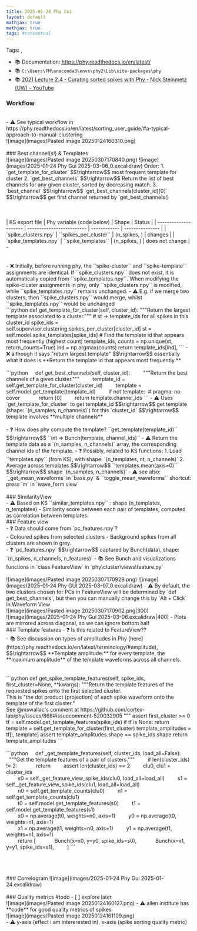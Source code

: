 ```yaml
---
title: 2025-01-24 Phy Gui
layout: default 
mathjax: true
mathjax: true
tags: #conceptual
---
```

Tags:  ,  
- 📚 Documentation: https://phy.readthedocs.io/en/latest/
- 📚 `C:\Users\FM\anaconda3\envs\phy2\Lib\site-packages\phy`
- 📚 [2021 Lecture 2.4 - Curating sorted spikes with Phy - Nick Steinmetz (UW) - YouTube](https://www.youtube.com/watch?v=czdwIr-v5Yc)
###  Workflow
<br>
- ⚠️ See typical workflow in https://phy.readthedocs.io/en/latest/sorting_user_guide/#a-typical-approach-to-manual-clustering
<br>
![image](images/Pasted image 20250124160310.png)
<br>
<br>
### Best channel(s!) & Templates
<br>
![image](images/Pasted image 20250307170840.png)
![image](images/2025-01-24 Phy Gui 2025-03-06_0.excalidraw)
Order:
1. `get_template_for_cluster` $$\rightarrow$$ most frequent template for cluster
2. `get_best_channels` $$\rightarrow$$ Return the list of best channels for any given cluster, sorted by decreasing match.
3. `best_channel` $$\rightarrow$$ `get_best_channels(cluster_id)[0]` $$\rightarrow$$ get first channel returned by `get_best_channels()
<br>
<br>
<br>
<br>
| KS export file        | Phy variable (code below) | Shape        | Status          |
| --------------------- | ------------------------- | ------------ | --------------- |
| `spike_clusters.npy`  | ``spikes_per_cluster``    | (n_spikes, ) | changes         |
| `spike_templates.npy` | ``spike_templates``       | (n_spikes, ) | does not change |
-
<br>
<br>
<br>
- ❌ Initially, before running phy, the ``spike-cluster`` and ``spike-template`` assignments are identical. If ``spike_clusters.npy`` does not exist, it is automatically copied from ``spike_templates.npy``. When modifying the spike-cluster assignments in phy, only ``spike_clusters.npy`` is modified, while ``spike_templates.npy`` remains unchanged.
- ⚠️ E.g. if we merge two clusters, then ``spike_clusters.npy`` would merge, whilst ``spike_templates.npy`` would be unchanged
<br>
```python
def get_template_for_cluster(self, cluster_id): 
"""Return the largest template associated to a cluster.""" 
# st -> template_ids for all spikes in this cluster_id
spike_ids = self.supervisor.clustering.spikes_per_cluster[cluster_id] 
st = self.model.spike_templates[spike_ids] 
# Find the template id that appears most frequently (highest count)
template_ids, counts = np.unique(st, return_counts=True) 
ind = np.argmax(counts) 
return template_ids[ind],
```
- ❌ although it says "return largest template" $$\rightarrow$$ essentially what it does is **Return the template id that appears most frequently.** 
<br>
<br>
```python
    def get_best_channels(self, cluster_id):
        """Return the best channels of a given cluster."""
        template_id = self.get_template_for_cluster(cluster_id)
        template = self.model.get_template(template_id)
        if not template:  # pragma: no cover
            return [0]
        return template.channel_ids
```
- ⚠️ Uses `get_template_for_cluster` to get template_id $$\rightarrow$$ get template (shape: `(n_samples, n_channels)`) for this `cluster_id` $$\rightarrow$$ template involves **multiple channels**
<br>
<br>
- ❓ How does phy compute the template?
``get_template(template_id)`` $$\rightarrow$$ ``int => Bunch(template, channel_ids)``
- ⚠️ Return the template data as a `(n_samples, n_channels)` array, the corresponding channel ids of the template.
- ❓ Possibly, related to KS functions: 
1. Load ``templates.npy`` (from KS), with shape: `(n_templates, nt, n_channels)`
2. Average across templates $$\rightarrow$$ ``templates.mean(axis=0)`` $$\rightarrow$$ shape `(n_samples, n_channels)` 
	- ⚠️ see also: `_get_mean_waveforms` in `base.py` & ``toggle_mean_waveforms`` shortcut: press `m` in `wave_form view`
<br>
<br>
### SimilarityView
<br>
- ⚠️ Based on KS  ``similar_templates.npy`` : shape (n_templates, n_templates)
- Similarity score between each pair of templates, computed as correlation between templates.
<br>
### Feature view
<br>
- ❓ Data should come from `pc_features.npy`?
<br>
- Coloured spikes from selected clusters
- Background spikes from all clusters are shown in grey.
<br>
- ❓ `pc_features.npy` $$\rightarrow$$ captured by Bunch(data), shape: `(n_spikes, n_channels, n_features)`
- 📚 See Bunch and visualizations functions in  `class FeatureView` in `phy\cluster\views\feature.py`
<br>
<br>
![image](images/Pasted image 20250307170929.png)
![image](images/2025-01-24 Phy GUI 2025-03-07_0.excalidraw)
- ⚠️ By default, the two clusters chosen for PCs in FeatureView will be determined by  `def get_best_channels`, but then you can manually change this by `Alt + Click` in Waveform View
<br>
![image](images/Pasted image 20250307170902.png|300)
<br>
![image](images/2025-01-24 Phy Gui 2025-03-06.excalidraw|400)
- Plots are mirrored across diagonal, so we can ignore bottom half
<br>
### Template features
- ❓ Is this related to FeatureView??
<br>
- 📚 See discussion on types of amplitudes in Phy [here](https://phy.readthedocs.io/en/latest/terminology/#amplitude), $$\rightarrow$$ **Template amplitude:** for every template, the **maximum amplitude** of the template waveforms across all channels.
<br>
<br>
<br>
```python
    def get_spike_template_features(self, spike_ids, first_cluster=None, **kwargs):
		"""Return the template features of the requested spikes onto the 
        first selected cluster.
<br>
        This is "the dot product (projection) of each spike waveform onto 
        the template of the first cluster."
<br>
        See @mswallac's comment at
        https://github.com/cortex-lab/phy/issues/868#issuecomment-520032905
        """
        assert first_cluster >= 0
        tf = self.model.get_template_features(spike_ids)
        if tf is None:
            return
        template = self.get_template_for_cluster(first_cluster)
        template_amplitudes = tf[:, template]
        assert template_amplitudes.shape == spike_ids.shape
        return template_amplitudes
```
<br>
<br>
```python
    def _get_template_features(self, cluster_ids, load_all=False):
        """Get the template features of a pair of clusters."""
        if len(cluster_ids) != 2:
            return
        assert len(cluster_ids) == 2
        clu0, clu1 = cluster_ids
<br>
        s0 = self._get_feature_view_spike_ids(clu0, load_all=load_all)
        s1 = self._get_feature_view_spike_ids(clu1, load_all=load_all)
<br>
        n0 = self.get_template_counts(clu0)
        n1 = self.get_template_counts(clu1)
<br>
        t0 = self.model.get_template_features(s0)
        t1 = self.model.get_template_features(s1)
<br>
        x0 = np.average(t0, weights=n0, axis=1)
        y0 = np.average(t0, weights=n1, axis=1)
<br>
        x1 = np.average(t1, weights=n0, axis=1)
        y1 = np.average(t1, weights=n1, axis=1)
<br>
        return [
            Bunch(x=x0, y=y0, spike_ids=s0),
            Bunch(x=x1, y=y1, spike_ids=s1),
        ]
```
<br>
<br>
<br>
<br>
<br>
### Correlogram
![image](images/2025-01-24 Phy Gui 2025-01-24.excalidraw)
<br>
<br>
### Quality metrics 
#todo 
- [ ] explore later
<br>
![image](images/Pasted image 20250124160127.png)
- ⚠️ allen institute has **code** for good quality metrics of spikes 
<br>
![image](images/Pasted image 20250124161109.png)
<br>
- ⚠️ y-axis (effect i am intererested in), x-axis (spike sorting quality metric)
<br>

